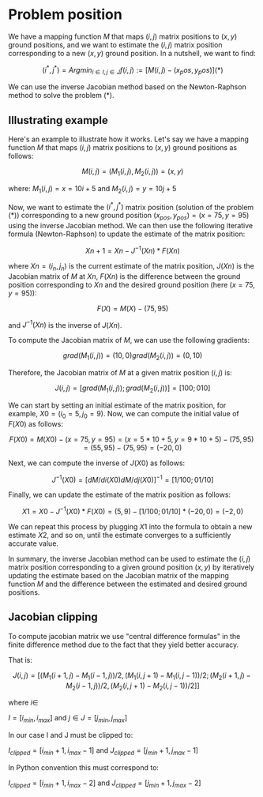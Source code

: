 Problem position
================

We have a mapping function $M$ that maps $(i, j)$ matrix positions to $(x, y)$ ground positions,
and we want to estimate the $(i, j)$ matrix position corresponding to a new $(x, y)$ ground position.
In a nutshell, we want to find:

$$
(i^*, j^*) = Argmin_{i \in I,j\in J} f(i,j) := [M(i,j) - (x_pos, y_pos)] (*)
$$

We can use the inverse Jacobian method based on the Newton-Raphson method to solve the problem (*).


Illustrating example
--------------------

Here's an example to illustrate how it works.
Let's say we have a mapping function $M$ that maps $(i, j)$ matrix positions to
$(x, y)$ ground positions as follows:

$$
M(i, j) = (M_1(i,j), M_2(i,j)) = (x, y)
$$

where: $M_1(i,j)= x = 10i + 5$ and $M_2(i,j) = y = 10j + 5$

Now, we want to estimate the $(i^*, j^*)$ matrix position (solution of the problem (*)) corresponding
to a new ground position $(x_{pos}, y_{pos})=(x=75, y=95)$ using the inverse Jacobian method. We can then
use the following iterative formula (Newton-Raphson) to update the estimate of the matrix position:

$$
Xn+1 = Xn - J^{-1}(Xn) * F(Xn)
$$

where $Xn=(i_n,j_n)$ is the current estimate of the matrix position, $J(Xn)$ is the Jacobian matrix of
$M$ at $Xn$, $F(Xn)$ is the difference between the ground position corresponding to $Xn$ and the desired
ground position (here $(x=75, y=95)$):

$$
F(X) = M(X) - (75, 95)
$$

and $J^{-1}(Xn)$ is the inverse of $J(Xn)$.


To compute the Jacobian matrix of $M$, we can use the following gradients:

$$
grad(M_1(i,j)) = (10, 0)
grad(M_2(i,j)) = (0, 10)
$$

Therefore, the Jacobian matrix of $M$ at a given matrix position $(i,j)$ is:

$$
J(i,j) = [grad(M_1(i,j)); grad(M_2(i,j))] = [10 0; 0 10]
$$

We can start by setting an initial estimate of the matrix position, for example, $X0=(i_0=5, j_0=9)$.
Now, we can compute the initial value of $F(X0)$ as follows:

$$
F(X0) = M(X0) - (x=75, y=95) = (x=5*10+5, y=9*10+5) - (75, 95) = (55, 95) - (75, 95) = (-20, 0)
$$

Next, we can compute the inverse of $J(X0)$ as follows:

$$
J^{-1}(X0) = [dM/di(X0) dM/dj(X0)]^{-1} = [1/10 0; 0 1/10]
$$

Finally, we can update the estimate of the matrix position as follows:

$$
X1 = X0 - J^{-1}(X0) * F(X0) = (5, 9) - [1/10 0; 0 1/10] * (-20, 0) = (-2, 0)
$$

We can repeat this process by plugging $X1$ into the formula to obtain a new estimate $X2$, and so on,
until the estimate converges to a sufficiently accurate value.

In summary, the inverse Jacobian method can be used to estimate the $(i, j)$ matrix position
corresponding to a given ground position $(x, y)$ by iteratively updating the estimate based on the
Jacobian matrix of the mapping function $M$ and the difference between the estimated and desired
ground positions.

Jacobian clipping
-----------------

To compute jacobian matrix we use "central difference formulas" in the finite difference method due
to the fact that they yield better accuracy.

That is:

$$
J(i,j) = [ (M_1(i+1,j) - M_1(i-1,j))/2, (M_1(i,j+1) - M_1(i,j-1))/2;
    (M_2(i+1,j) - M_2(i-1,j))/2, (M_2(i,j+1) - M_2(i,j-1))/2] ]
$$

where $i \in$

$I = [i_{min}, i_{max}]$ and $j\in J= [j_{min}, j_{max}]$

In our case I and J must be clipped to:

$I_{clipped} = [i_{min}+1, i_{max}-1]$ and $J_{clipped} = [j_{min}+1, j_{max}-1]$


In Python convention this must correspond to:

$I_{clipped} = [i_{min}+1, i_{max}-2]$ and $J_{clipped} = [j_{min}+1, j_{max}-2]$
